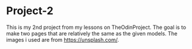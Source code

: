 # Project-2
This is my 2nd project from my lessons on TheOdinProject. The goal is to make two pages that are relatively the same as the given models. The images i used are from https://unsplash.com/. 
